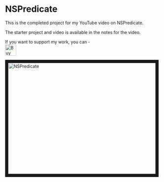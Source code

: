 # NSPredicate

This is the completed project for my YouTube video on NSPredicate.

The starter project and video is available in the notes for the video. 

If you want to support my work, you can - </br>
<a href='https://ko-fi.com/Z8Z22WRVG' target='_blank'><img height='36' style='border:0px;height:36px;' src='https://cdn.ko-fi.com/cdn/kofi3.png?v=2' border='0' alt='Buy Me a Coffee at ko-fi.com' /></a>

<a href="http://www.youtube.com/watch?feature=player_embedded&v=9CoUUCL03tA
" target="_blank"><img src="http://img.youtube.com/vi/9CoUUCL03tA/0.jpg" 
alt="NSPredicate" width="480" height="360" border="10" /></a>

